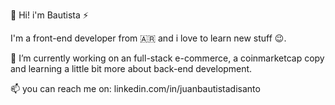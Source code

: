 👋 Hi! i'm Bautista ⚡

I'm a front-end developer from 🇦🇷 and i love to learn new stuff 😉.

🔭 I’m currently working on an full-stack e-commerce, a coinmarketcap copy and learning a little bit more about back-end development.

📫 you can reach me on: linkedin.com/in/juanbautistadisanto

